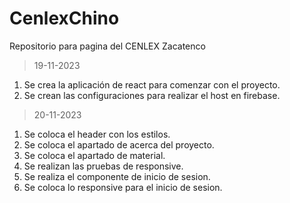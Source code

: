 # CenlexChino
Repositorio para pagina del CENLEX Zacatenco
>19-11-2023
1. Se crea la aplicación de react para comenzar con el proyecto.
2. Se crean las configuraciones para realizar el host en firebase.

>20-11-2023
1. Se coloca el header con los estilos.
2. Se coloca el apartado de acerca del proyecto.
3. Se coloca el apartado de material.
4. Se realizan las pruebas de responsive.
5. Se realiza el componente de inicio de sesion.
6. Se coloca lo responsive para el inicio de sesion.